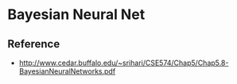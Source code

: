 # Bayesian Neural Net

## Reference

- http://www.cedar.buffalo.edu/~srihari/CSE574/Chap5/Chap5.8-BayesianNeuralNetworks.pdf
